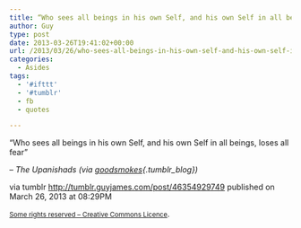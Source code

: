 ```yaml
---
title: “Who sees all beings in his own Self, and his own Self in all beings, loses all fear”
author: Guy
type: post
date: 2013-03-26T19:41:02+00:00
url: /2013/03/26/who-sees-all-beings-in-his-own-self-and-his-own-self-in-all-beings-loses-all-fear/
categories:
  - Asides
tags:
  - '#ifttt'
  - '#tumblr'
  - fb
  - quotes

---
```

“Who sees all beings in his own Self, and his own Self in all beings, loses all fear”

&#8211; _The Upanishads (via [goodsmokes][1]{.tumblr_blog})_

via tumblr http://tumblr.guyjames.com/post/46354929749 published on March 26, 2013 at 08:29PM

<small><a href="https://creativecommons.org/licenses/by-nc/3.0/" target="_blank">Some rights reserved &#8211; Creative Commons Licence</a></small>.

 [1]: http://goodsmokes.tumblr.com/